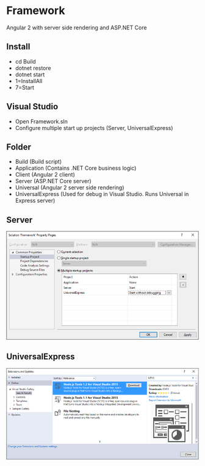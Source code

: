 # Framework
Angular 2 with server side rendering and ASP.NET Core

## Install
* cd Build
* dotnet restore
* dotnet start
* 1=InstallAll
* 7=Start

## Visual Studio
* Open Framework.sln
* Configure multiple start up projects (Server, UniversalExpress)

## Folder
* Build (Build script)
* Application (Contains .NET Core business logic)
* Client (Angular 2 client)
* Server (ASP.NET Core server)
* Universal (Angular 2 server side rendering)
* UniversalExpress (Used for debug in Visual Studio. Runs Universal in Express server)

## Server
![alt tag](Server/Doc/Startup.png)

## UniversalExpress
![alt tag](UniversalExpress/Doc/Extension.png)